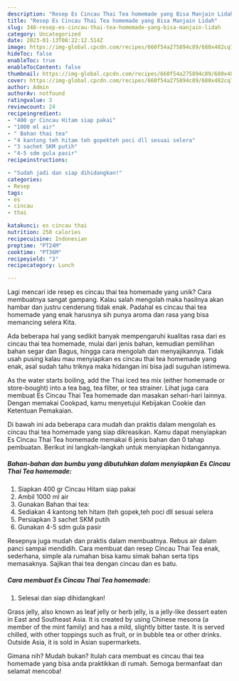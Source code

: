 ```yaml
---
description: "Resep Es Cincau Thai Tea homemade yang Bisa Manjain Lidah"
title: "Resep Es Cincau Thai Tea homemade yang Bisa Manjain Lidah"
slug: 348-resep-es-cincau-thai-tea-homemade-yang-bisa-manjain-lidah
category: Uncategorized
date: 2023-01-13T08:22:12.514Z
image: https://img-global.cpcdn.com/recipes/660f54a275894c89/680x482cq70/es-cincau-thai-tea-homemade-foto-resep-utama.jpg
hideToc: false
enableToc: true
enableTocContent: false
thumbnail: https://img-global.cpcdn.com/recipes/660f54a275894c89/680x482cq70/es-cincau-thai-tea-homemade-foto-resep-utama.jpg
cover: https://img-global.cpcdn.com/recipes/660f54a275894c89/680x482cq70/es-cincau-thai-tea-homemade-foto-resep-utama.jpg
author: Admin
authorAv: notfound
ratingvalue: 3
reviewcount: 24
recipeingredient:
- "400 gr Cincau Hitam siap pakai"
- "1000 ml air"
- " Bahan thai tea"
- "4 kantong teh hitam teh gopekteh poci dll sesuai selera"
- "3 sachet SKM putih"
- "4-5 sdm gula pasir"
recipeinstructions:

- "Sudah jadi dan siap dihidangkan!"
categories:
- Resep
tags:
- es
- cincau
- thai

katakunci: es cincau thai 
nutrition: 250 calories
recipecuisine: Indonesian
preptime: "PT24M"
cooktime: "PT36M"
recipeyield: "3"
recipecategory: Lunch

---
```





Lagi mencari ide resep es cincau thai tea homemade yang unik? Cara membuatnya sangat gampang. Kalau salah mengolah maka hasilnya akan hambar dan justru cenderung tidak enak. Padahal es cincau thai tea homemade yang enak harusnya sih punya aroma dan rasa yang bisa memancing selera Kita.





Ada beberapa hal yang sedikit banyak mempengaruhi kualitas rasa dari es cincau thai tea homemade, mulai dari jenis bahan, kemudian pemilihan bahan segar dan Bagus, hingga cara mengolah dan menyajikannya. Tidak usah pusing kalau mau menyiapkan es cincau thai tea homemade yang enak,      asal sudah tahu triknya maka hidangan ini bisa jadi suguhan istimewa.














As the water starts boiling, add the Thai iced tea mix (either homemade or store-bought) into a tea bag, tea filter, or tea strainer. Lihat juga cara membuat Es Cincau Thai Tea homemade dan masakan sehari-hari lainnya. Dengan memakai Cookpad, kamu menyetujui Kebijakan Cookie dan Ketentuan Pemakaian.






Di bawah ini ada beberapa cara mudah dan praktis dalam mengolah es cincau thai tea homemade yang siap dikreasikan. Kamu dapat menyiapkan Es Cincau Thai Tea homemade memakai 6 jenis bahan dan 0 tahap pembuatan. Berikut ini langkah-langkah untuk menyiapkan hidangannya.

<!--inarticleads1-->

##### Bahan-bahan dan bumbu yang dibutuhkan dalam menyiapkan Es Cincau Thai Tea homemade:

1. Siapkan 400 gr Cincau Hitam siap pakai
1. Ambil 1000 ml air
1. Gunakan  Bahan thai tea:
1. Sediakan 4 kantong teh hitam (teh gopek,teh poci dll sesuai selera
1. Persiapkan 3 sachet SKM putih
1. Gunakan 4-5 sdm gula pasir


Resepnya juga mudah dan praktis dalam membuatnya. Rebus air dalam panci sampai mendidih. Cara membuat dan resep Cincau Thai Tea enak, sederhana, simple ala rumahan bisa kamu simak bahan serta tips memasaknya. Sajikan thai tea dengan cincau dan es batu. 

<!--inarticleads2-->

##### Cara membuat Es Cincau Thai Tea homemade:


1. Selesai dan siap dihidangkan!

Grass jelly, also known as leaf jelly or herb jelly, is a jelly-like dessert eaten in East and Southeast Asia. It is created by using Chinese mesona (a member of the mint family) and has a mild, slightly bitter taste. It is served chilled, with other toppings such as fruit, or in bubble tea or other drinks. Outside Asia, it is sold in Asian supermarkets. 

Gimana nih? Mudah bukan? Itulah cara membuat es cincau thai tea homemade yang bisa anda praktikkan di rumah. Semoga bermanfaat dan selamat mencoba!
